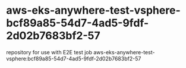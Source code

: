 # aws-eks-anywhere-test-vsphere-bcf89a85-54d7-4ad5-9fdf-2d02b7683bf2-57
repository for use with E2E test job aws-eks-anywhere-test-vsphere:bcf89a85-54d7-4ad5-9fdf-2d02b7683bf2-57
